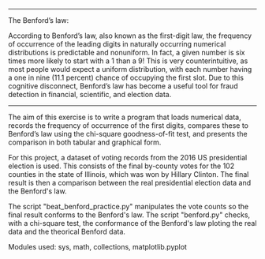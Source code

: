 ----------------------------------------------------------------------------------------------------------------------------------------------------------------------
The Benford’s law:

According to Benford’s law, also known as the first-digit law, the frequency of occurrence of the leading digits in naturally occurring numerical distributions
is predictable and nonuniform. In fact, a given number is six times more likely to start with a 1 than a 9! This is very counterintuitive, as most
people would expect a uniform distribution, with each number having a one in nine (11.1 percent) chance of occupying the first slot. Due to this cognitive
disconnect, Benford’s law has become a useful tool for fraud detection in financial, scientific, and election data.

----------------------------------------------------------------------------------------------------------------------------------------------------------------------

The aim of this exercise is to write a program that loads numerical data, records the frequency of occurrence of the first digits, compares these to Benford’s law 
using the chi-square goodness-of-fit test, and presents the comparison in both tabular and graphical form.

For this project, a dataset of voting records from the 2016 US presidential election is used. This consists of the final by-county votes for the
102 counties in the state of Illinois, which was won by Hillary Clinton. The final result is then a comparison between the real presidential election data and the Benford's law.

The script "beat_benford_practice.py" manipulates the vote counts so the final result conforms to the Benford's law. 
The script "benford.py" checks, with a chi-square test, the conformance of the Benford's law ploting the real data and the theorical Benford data. 

Modules used: sys, math, collections, matplotlib.pyplot
